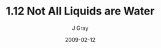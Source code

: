 ---
title: '1.12 Not All Liquids are Water'
alt: 'Mysteries of the Arcana'
date: '2009-02-12'
author: 'J Gray'
artist: 'Keira'
chapter: '1 More Heavens and Earths'
filler: false
---
